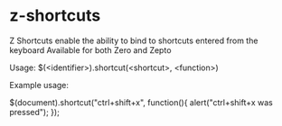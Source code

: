 z-shortcuts
===============

Z Shortcuts enable the ability to bind to shortcuts entered from the keyboard
Available for both Zero and Zepto

Usage: $(\<identifier\>).shortcut(\<shortcut\>, \<function\>)

Example usage:

$(document).shortcut("ctrl+shift+x", function(){
    alert("ctrl+shift+x was pressed");
});
